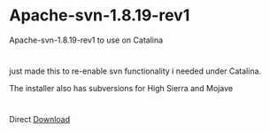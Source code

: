 # Apache-svn-1.8.19-rev1
Apache-svn-1.8.19-rev1 to use on Catalina
#
just made this to re-enable svn functionality i needed under Catalina.

The installer also has subversions for High Sierra and Mojave

#
Direct [Download](https://github.com/HelmoHass/Apache-svn-1.8.19-rev1/raw/main/Apache-svn-1.8.19-rev1.dmg)
